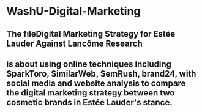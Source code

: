 # WashU-Digital-Marketing

<h2>The fileDigital Marketing Strategy for Estée Lauder Against Lancôme Research<h2> is about using online techniques including SparkToro, SimilarWeb, SemRush, brand24, 
with social media and website analysis to compare the digital marketing strategy between two cosmetic brands in Estée Lauder's stance.
